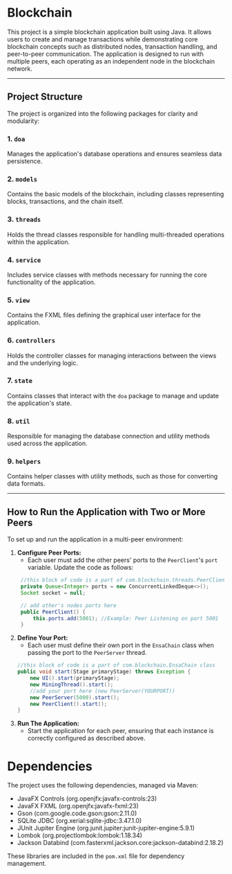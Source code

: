 # Blockchain

This project is a simple blockchain application built using Java. It allows users to create and manage transactions while demonstrating core blockchain concepts such as distributed nodes, transaction handling, and peer-to-peer communication. The application is designed to run with multiple peers, each operating as an independent node in the blockchain network.

---

## **Project Structure**

The project is organized into the following packages for clarity and modularity:

### 1. **`doa`**
Manages the application's database operations and ensures seamless data persistence.

### 2. **`models`**
Contains the basic models of the blockchain, including classes representing blocks, transactions, and the chain itself.

### 3. **`threads`**
Holds the thread classes responsible for handling multi-threaded operations within the application.

### 4. **`service`**
Includes service classes with methods necessary for running the core functionality of the application.

### 5. **`view`**
Contains the FXML files defining the graphical user interface for the application.

### 6. **`controllers`**
Holds the controller classes for managing interactions between the views and the underlying logic.

### 7. **`state`**
Contains classes that interact with the `doa` package to manage and update the application's state.

### 8. **`util`**
Responsible for managing the database connection and utility methods used across the application.

### 9. **`helpers`**
Contains helper classes with utility methods, such as those for converting data formats.

---

## **How to Run the Application with Two or More Peers**

To set up and run the application in a multi-peer environment:

1. **Configure Peer Ports:**
   - Each user must add the other peers' ports to the `PeerClient`'s `port` variable. Update the code as follows:
   ```java
    //this block of code is a part of com.blockchain.threads.PeerClient class
    private Queue<Integer> ports = new ConcurrentLinkedDeque<>();
    Socket socket = null;

    // add other's nodes ports here
    public PeerClient() {
        this.ports.add(5001); //Example: Peer Listening on port 5001
    }
   ```
2. **Define Your Port:**
    - Each user must define their own port in the `EnsaChain` class when passing the port to the `PeerServer` thread.
    ```java
    //this block of code is a part of com.blockchain.EnsaChain class
    public void start(Stage primaryStage) throws Exception {
        new UI().start(primaryStage);
        new MiningThread().start();
        //add your port here (new PeerServer(YOURPORT))
        new PeerServer(5000).start(); 
        new PeerClient().start();
    }
    ```
3. **Run The Application:**
   - Start the application for each peer, ensuring that each instance is correctly configured as described above.

# Dependencies
The project uses the following dependencies, managed via Maven:

- JavaFX Controls (org.openjfx:javafx-controls:23)
- JavaFX FXML (org.openjfx:javafx-fxml:23)
- Gson (com.google.code.gson:gson:2.11.0)
- SQLite JDBC (org.xerial:sqlite-jdbc:3.47.1.0)
- JUnit Jupiter Engine (org.junit.jupiter:junit-jupiter-engine:5.9.1)
- Lombok (org.projectlombok:lombok:1.18.34)
- Jackson Databind (com.fasterxml.jackson.core:jackson-databind:2.18.2)

These libraries are included in the `pom.xml` file for dependency management.